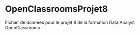# OpenClassroomsProjet8
Fichier de données pour le projet 8 de la formation Data Analyst OpenClassrooms
